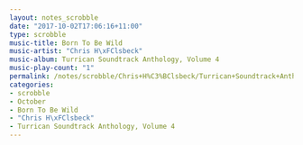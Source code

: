 ```yaml
---
layout: notes_scrobble
date: "2017-10-02T17:06:16+11:00"
type: scrobble
music-title: Born To Be Wild
music-artist: "Chris H\xFClsbeck"
music-album: Turrican Soundtrack Anthology, Volume 4
music-play-count: "1"
permalink: /notes/scrobble/Chris+H%C3%BClsbeck/Turrican+Soundtrack+Anthology%2C+Volume+4/5d065983bf51353758967f4b1e49914c1a379012.html
categories:
- scrobble
- October
- Born To Be Wild
- "Chris H\xFClsbeck"
- Turrican Soundtrack Anthology, Volume 4
---
```

